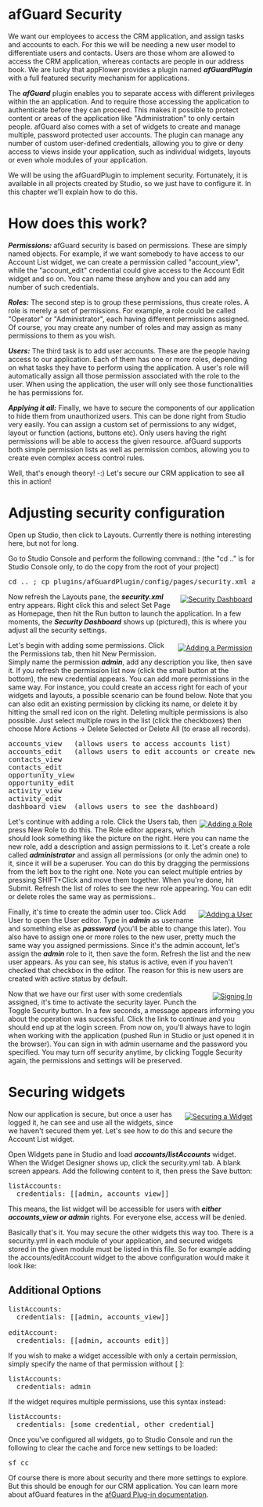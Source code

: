 # afGuard Security

We want our employees to access the CRM application, and assign tasks and accounts to each. For this we will be needing a new user model to differentiate users and contacts. Users are those whom are allowed to access the CRM application, whereas contacts are people in our address book. We are lucky that appFlower provides a plugin named ***afGuardPlugin*** with a full featured security mechanism for applications.

The ***afGuard*** plugin enables you to separate access with different privileges within the an application. And to require those accessing the application to authenticate before they can proceed. This makes it possible to protect content or areas of the application like "Administration" to only certain people. afGuard also comes with a set of widgets to create and manage multiple, password protected user accounts. The plugin can manage any number of custom user-defined credentials, allowing you to give or deny access to views inside your application, such as individual widgets, layouts or even whole modules of your application. 

We will be using the afGuardPlugin to implement security. Fortunately, it is available in all projects created by Studio, so we just have to configure it. In this chapter we'll explain how to do this.

# How does this work?

***Permissions:*** afGuard security is based on permissions. These are simply named objects. For example, if we want somebody to have access to our Account List widget, we can create a permission called "account_view", while the "account_edit" credential could give access to the Account Edit widget and so on. You can name these anyhow and you can add any number of such credentials. 

***Roles:*** The second step is to group these permissions, thus create roles. A role is merely a set of permissions. For example, a role could be called "Operator" or "Administrator", each having different permissions assigned.   Of course, you may create any number of roles and may assign as many permissions to them as you wish.

***Users:*** The third task is to add user accounts. These are the people having access to our application. Each of them has one or more roles, depending on what tasks they have to perform using the application. A user's role will automatically assign all those permission associated with the role to the user. When using the application, the user will only see those functionalities he has permissions for. 

***Applying it all:*** Finally, we have to secure the components of our application to hide them from unauthorized users. This can be done right from Studio very easily. You can assign a custom set of permissions to any widget, layout or function (actions, buttons etc). Only users having the right permissions will be able to access the given resource. afGuard supports both simple permission lists as well as permission combos, allowing you to create even complex access control rules.

Well, that's enough theory! -:) Let's secure our CRM application to see all this in action!

# Adjusting security configuration

Open up Studio, then click to Layouts. Currently there is nothing interesting here, but not for long.

Go to Studio Console and perform the following command.: (the "cd .." is for Studio Console only, to do the copy from the root of your project)

<pre>
cd .. ; cp plugins/afGuardPlugin/config/pages/security.xml apps/frontend/config/pages
</pre>

<div class="image_medium" style="float:right;"><a href="/uploads/book/praticalcrm/security1.png" rel="prettyPhoto" title=""><img alt="Security Dashboard" src="/uploads/book/praticalcrm/security1.png" hspace="5" vspace="5"></a></div>

Now refresh the Layouts pane, the ***security.xml*** entry appears. Right click this and select Set Page as Homepage, then hit the
Run button to launch the application. In a few moments, the ***Security Dashboard*** shows up (pictured), this is where you adjust all the security settings.



<div class="image_medium" style="float:right;"><a href="/uploads/book/praticalcrm/security2.png" rel="prettyPhoto" title=""><img alt="Adding a Permission" src="/uploads/book/praticalcrm/security2.png" hspace="5" vspace="5"></a></div>

Let's begin with adding some permissions. Click the Permissions tab, then hit New Permission. Simply name the permission ***admin***, add any description you like, then save it. If you refresh the permission list now (click the small button at the bottom), the new credential appears. You can add more permissions in the same way. For instance, you could create an access right for each of your widgets and layouts, a possible scenario can be found below. Note that you can also edit an existing permission by clicking its name, or delete it by hitting the small red icon on the right. Deleting multiple permissions is also possible. Just select multiple rows in the list (click the checkboxes) then choose More Actions -> Delete Selected or Delete All (to erase all records).



<pre>
accounts_view	(allows users to access accounts list)
accounts_edit	(allows users to edit accounts or create new ones)
contacts_view
contacts_edit
opportunity_view
opportunity_edit
activity_view
activity_edit
dashboard_view	(allows users to see the dashboard)
</pre>
 
<div class="image_medium" style="float:right;"><a href="/uploads/book/praticalcrm/security4.png" rel="prettyPhoto" title=""><img alt="Adding a Role" src="/uploads/book/praticalcrm/security4.png" hspace="5" vspace="5"></a></div>

Let's continue with adding a role. Click the Users tab, then press New Role to do this. The Role editor appears, which should look something like the picture on the right. Here you can name the new role, add a description and assign permissions to it. Let's create a role called ***administrator*** and assign all permissions (or only the admin one) to it, since it will be a superuser. You can do this by dragging the permissions from the left box to the right one. Note you can select multiple entries by pressing SHIFT+Click and move them together. When you're done, hit Submit. Refresh the list of roles to see the new role appearing. You can edit or delete roles the same way as permissions..



<div class="image_medium" style="float:right;"><a href="/uploads/book/praticalcrm/security5.png" rel="prettyPhoto" title=""><img alt="Adding a User" src="/uploads/book/praticalcrm/security5.png" hspace="5" vspace="5"></a></div>

Finally, it's time to create the admin user too. Click Add User to open the User editor. Type in ***admin*** as username and something else as  ***password*** (you'll be able to change this later). You also have to assign one or more roles to the new user, pretty much the same way you assigned permissions. Since it's the admin account, let's assign the ***admin*** role to it, then save the form. Refresh the list and the new user appears. As you can see, his status is active, even if you haven't checked that checkbox in the editor. The reason for this is new users are created with active status by default.



<div class="image_medium" style="float:right;"><a href="/uploads/book/praticalcrm/security8.png" rel="prettyPhoto" title=""><img alt="Signing In" src="/uploads/book/praticalcrm/security8.png" hspace="5" vspace="5"></a></div>

Now that we have our first user with some credentials assigned, it's time to activate the security layer. Punch the Toggle Security button. In a few seconds, a message appears informing you about the operation was successful. Click the link to continue and you should end up at the login screen. From now on, you'll always have to login when working with the application (pushed Run in Studio or just opened it in the browser). You can sign in with admin username and the password you specified.  You may turn off security anytime, by clicking Toggle Security again, the permissions and settings will be preserved.



# Securing widgets

<div class="image_medium" style="float:right;"><a href="/uploads/book/praticalcrm/security7.png" rel="prettyPhoto" title=""><img alt="Securing a Widget" src="/uploads/book/praticalcrm/security7.png" hspace="5" vspace="5"></a></div>

Now our application is secure, but once a user has logged it, he can see and use all the widgets, since we haven't secured them yet. Let's see how to do this and secure the Account List widget.



Open Widgets pane in Studio and load ***accounts/listAccounts*** widget. When the Widget Designer shows up, click the security.yml tab.
A blank screen appears. Add the following content to it, then  press the Save button:

<pre>
listAccounts:
  credentials: [[admin, accounts_view]]
</pre>

This means, the list widget will be accessible for users with ***either accounts_view or admin*** rights. For everyone else, access will be denied.

Basically that's it. You may secure the other widgets this way too. There is a security.yml in each module of your application, and secured widgets stored in the given module must be listed in this file. So for example adding the accounts/editAccount widget to the above configuration would make it look like:

## Additional Options

<pre>
listAccounts:
  credentials: [[admin, accounts_view]]

editAccount:
  credentials: [[admin, accounts_edit]]
</pre> 

If you wish to make a widget accessible with only a certain permission, simply specify the name of that permission without [ ]:

<pre>
listAccounts:
  credentials: admin
</pre> 

If the widget requires multiple permissions, use this syntax instead:

<pre>
listAccounts:
  credentials: [some_credential, other_credential]
</pre> 

 Once you've configured all widgets, go to 
Studio Console and run the following to clear the cache and force new settings to be loaded:

<pre>
sf cc
</pre>

Of course there is more about security and there more settings to explore. But this should be enough for our CRM application. You can learn more about afGuard features in the <a href="/doc/1_1/afguardplugin">afGuard Plug-in documentation</a>.


